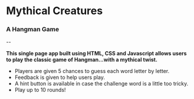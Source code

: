 # Mythical Creatures
### A Hangman Game
--

**This single page app built using HTML, CSS and Javascript allows users to play the classic game of Hangman...with a mythical twist.**

* Players are given 5 chances to guess each word letter by letter.
* Feedback is given to help users play.
* A hint button is available in case the challenge word is a little too tricky.
* Play up to 10 rounds!
